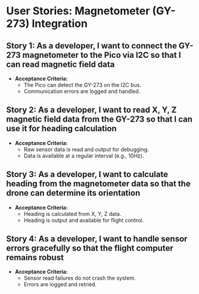 # User Stories: Magnetometer (GY-273) Integration

## Story 1: As a developer, I want to connect the GY-273 magnetometer to the Pico via I2C so that I can read magnetic field data

- **Acceptance Criteria:**
  - The Pico can detect the GY-273 on the I2C bus.
  - Communication errors are logged and handled.

## Story 2: As a developer, I want to read X, Y, Z magnetic field data from the GY-273 so that I can use it for heading calculation

- **Acceptance Criteria:**
  - Raw sensor data is read and output for debugging.
  - Data is available at a regular interval (e.g., 10Hz).

## Story 3: As a developer, I want to calculate heading from the magnetometer data so that the drone can determine its orientation

- **Acceptance Criteria:**
  - Heading is calculated from X, Y, Z data.
  - Heading is output and available for flight control.

## Story 4: As a developer, I want to handle sensor errors gracefully so that the flight computer remains robust

- **Acceptance Criteria:**
  - Sensor read failures do not crash the system.
  - Errors are logged and retried.
